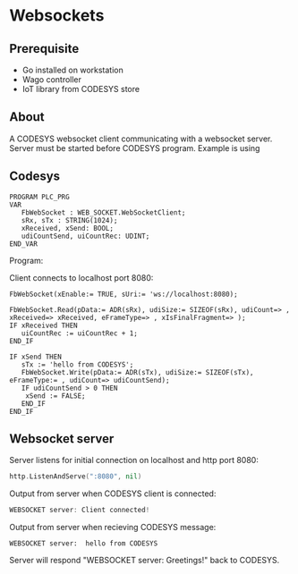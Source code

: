# Websockets

## Prerequisite

* Go installed on workstation
* Wago controller&#x20;
* IoT library from CODESYS store

## About

A CODESYS websocket client communicating with a websocket server. Server must be started before CODESYS program. Example is using&#x20;

## Codesys

```
PROGRAM PLC_PRG
VAR	
   FbWebSocket : WEB_SOCKET.WebSocketClient;
   sRx, sTx : STRING(1024);
   xReceived, xSend: BOOL;
   udiCountSend, uiCountRec: UDINT;  
END_VAR
```

Program:

Client connects to localhost port 8080:

```
FbWebSocket(xEnable:= TRUE, sUri:= 'ws://localhost:8080);

FbWebSocket.Read(pData:= ADR(sRx), udiSize:= SIZEOF(sRx), udiCount=> , xReceived=> xReceived, eFrameType=> , xIsFinalFragment=> );
IF xReceived THEN
   uiCountRec := uiCountRec + 1;
END_IF

IF xSend THEN
   sTx := 'hello from CODESYS';
   FbWebSocket.Write(pData:= ADR(sTx), udiSize:= SIZEOF(sTx), eFrameType:= , udiCount=> udiCountSend);
   IF udiCountSend > 0 THEN
	xSend := FALSE;
   END_IF
END_IF
```

## Websocket server&#x20;

Server listens for initial connection on localhost and http port 8080:

```go
http.ListenAndServe(":8080", nil)
```

Output from server when CODESYS client is connected:

```go
WEBSOCKET server: Client connected!
```

Output from server when recieving CODESYS message:&#x20;

```
WEBSOCKET server:  hello from CODESYS
```

Server will respond "WEBSOCKET server: Greetings!" back to CODESYS.
